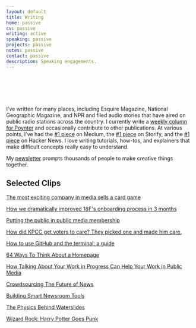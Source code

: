 ```yaml
---
layout: default
title: Writing
home: passive
cv: passive
writing: active
speaking: passive
projects: passive
notes: passive
contact: passive
description: Speaking engagements.
---
```


<br>
<br>
<br>
<br>

I've written for many places, including Esquire Magazine, National Geographic Magazine, and NPR and filed audio stories that have aired on public radio stations across the country. I currently write a [weekly column for Poynter](http://www.poynter.org/author/melody-kramer/) and occasionally contribute to other publications. At various points, I've had the [#1 piece](https://medium.com/thelist/64-ways-to-think-about-a-news-homepage-223c01952d26) on Medium, the [#1 piece](https://storify.com/mkramer/how-twitter-tracked-down-the-suspects-from-a-ppd-v) on Storify, and the [#1 piece](https://18f.gsa.gov/2015/03/03/how-to-use-github-and-the-terminal-a-guide/) on Hacker News. I love writing tutorials, how-tos, and explainers that make difficult concepts really easy to understand.

My [newsletter](http://www.tinyletter.com/melodykramer) prompts thousands of people to make creative things together.

## Selected Clips

[The most exciting company in media sells a card game](http://www.niemanlab.org/2015/12/the-most-exciting-company-in-media-sells-a-card-game/)

[How we dramatically improved 18F's onboarding process in 3 months](https://18f.gsa.gov/2015/12/01/how-we-dramatically-improved-18fs-onboarding-process-in-3-months/)

[Putting the public in public media membership](http://www.niemanlab.org/2015/07/putting-the-public-into-public-media-membership/)

[How did KPCC get voters to care? They picked one and made him care.](http://www.poynter.org/news/media-innovation/324863/how-did-kpcc-get-voters-to-care-they-picked-one-and-made-him-care/)

[How to use GitHub and the terminal: a guide](https://18f.gsa.gov/2015/03/03/how-to-use-github-and-the-terminal-a-guide/)

[64 Ways To Think About a Homepage](https://medium.com/thelist/64-ways-to-think-about-a-news-homepage-223c01952d26)

[How Talking About Your Work in Progress Can Help Your Work in Public Media ](http://airmediaworks.org/blog/sharing-out-loud)

[Crowdsourcing The Future of News](http://www.niemanlab.org/2014/12/crowdsourcing-the-future-of-news/)

[Building Smart Newsroom Tools ](https://source.opennews.org/en-US/learning/building-smart-newsroom-tools/)

[The Physics Behind Waterslides](http://news.nationalgeographic.com/news/2013/07/130704-water-slide-water-park-theme-design-engineering-physics/)

[Wizard Rock: Harry Potter Goes Punk](http://www.npr.org/templates/story/story.php?storyId=11162595)
